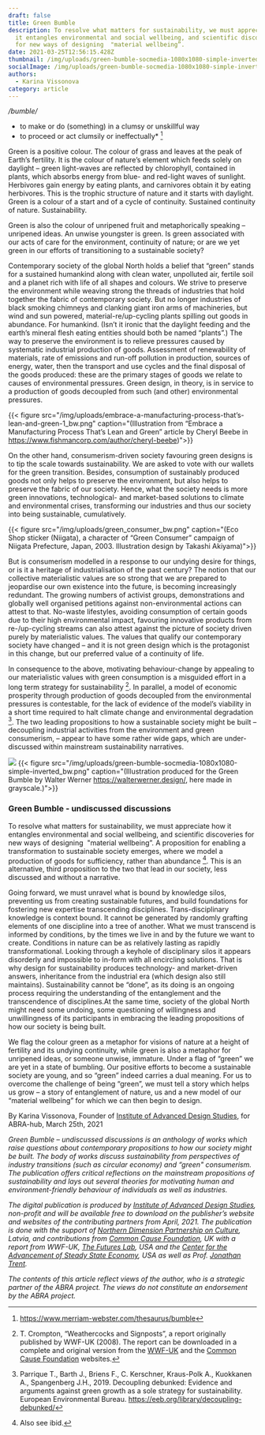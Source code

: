 ```yaml
---
draft: false
title: Green Bumble
description: To resolve what matters for sustainability, we must appreciate how
  it entangles environmental and social wellbeing, and scientific discoveries
  for new ways of designing  "material wellbeing”.
date: 2021-03-25T12:56:15.428Z
thumbnail: /img/uploads/green-bumble-socmedia-1080x1080-simple-inverted_bw.png
socialImage: /img/uploads/green-bumble-socmedia-1080x1080-simple-inverted_bw.png
authors:
  - Karina Vissonova
category: article
---
```

*/bumble/* 

* to make or do (something) in a clumsy or unskillful way
* to proceed or act clumsily or ineffectually* [^1]

Green is a positive colour. The colour of grass and leaves at the peak of Earth’s fertility. It is the colour of nature’s element which feeds solely on daylight – green light-waves are reflected by chlorophyll, contained in plants, which absorbs energy from blue- and red-light waves of sunlight. Herbivores gain energy by eating plants, and carnivores obtain it by eating herbivores. This is the trophic structure of nature and it starts with daylight. Green is a colour of a start and of a cycle of continuity. Sustained continuity of nature. Sustainability.

Green is also the colour of unripened fruit and metaphorically speaking – unripened ideas. An unwise youngster is green. Is green associated with our acts of care for the environment, continuity of nature; or are we yet green in our efforts of transitioning to a sustainable society?

Contemporary society of the global North holds a belief that “green” stands for a sustained humankind along with clean water, unpolluted air, fertile soil and a planet rich with life of all shapes and colours. We strive to preserve the environment while weaving strong the threads of industries that hold together the fabric of contemporary society. But no longer industries of black smoking chimneys and clanking giant iron arms of machineries, but wind and sun powered, material-re/up-cycling plants spilling out goods in abundance. For humankind. (Isn’t it ironic that the daylight feeding and the earth’s mineral flesh eating entities should both be named “plants”.) The way to preserve the environment is to relieve pressures caused by systematic industrial production of goods. Assessment of renewability of materials, rate of emissions and run-off pollution in production, sources of energy, water, then the transport and use cycles and the final disposal of the goods produced: these are the primary stages of goods we relate to causes of environmental pressures. Green design, in theory, is in service to a production of goods decoupled from such (and other) environmental pressures.

{{< figure src="/img/uploads/embrace-a-manufacturing-process-that’s-lean-and-green-1_bw.png" caption="(Illustration from “Embrace a Manufacturing Process That’s Lean and Green” article by Cheryl Beebe in <https://www.fishmancorp.com/author/cheryl-beebe>)">}}

On the other hand, consumerism-driven society favouring green designs is to tip the scale towards sustainability. We are asked to vote with our wallets for the green transition. Besides, consumption of sustainably produced goods not only helps to preserve the environment, but also helps to preserve the fabric of our society. Hence, what the society needs is more green innovations, technological- and market-based solutions to climate and environmental crises, transforming our industries and thus our society into being sustainable, cumulatively.

{{< figure src="/img/uploads/green_consumer_bw.png" caption="(Eco Shop sticker (Niigata), a character of “Green Consumer” campaign of Niigata Prefecture, Japan, 2003. Illustration design by Takashi Akiyama)">}}

But is consumerism modelled in a response to our undying desire for things, or is it a heritage of industrialisation of the past century? The notion that our collective materialistic values are so strong that we are prepared to jeopardise our own existence into the future, is becoming increasingly redundant. The growing numbers of activist groups, demonstrations and globally well organised petitions against non-environmental actions can attest to that. No-waste lifestyles, avoiding consumption of certain goods due to their high environmental impact, favouring innovative products from re-/up-cycling streams can also attest against the picture of society driven purely by materialistic values. The values that qualify our contemporary society have changed – and it is not green design which is the protagonist in this change, but our preferred value of a continuity of life.

In consequence to the above, motivating behaviour-change by appealing to our materialistic values with green consumption is a misguided effort in a long term strategy for sustainability [^2]. In parallel, a model of economic prosperity through production of goods decoupled from the environmental pressures is contestable, for the lack of evidence of the model’s viability in a short time required to halt climate change and environmental degradation [^3]. The two leading propositions to how a sustainable society might be built – decoupling industrial activities from the environment and green consumerism, – appear to have some rather wide gaps, which are under-discussed within mainstream sustainability narratives.

![]("")
{{< figure src="/img/uploads/green-bumble-socmedia-1080x1080-simple-inverted_bw.png" caption="(Illustration produced for the Green Bumble by Walter Werner https://walterwerner.design/, here made in grayscale.)">}}

### Green Bumble - undiscussed discussions

To resolve what matters for sustainability, we must appreciate how it entangles environmental and social wellbeing, and scientific discoveries for new ways of designing  "material wellbeing”. A proposition for enabling a transformation to sustainable society emerges, where we model a production of goods for sufficiency, rather than abundance [^4]. This is an alternative, third proposition to the two that lead in our society, less discussed and without a narrative.

Going forward, we must unravel what is bound by knowledge silos, preventing us from creating sustainable futures, and build foundations for fostering new expertise transcending disciplines. Trans-disciplinary knowledge is context bound. It cannot be generated by randomly grafting elements of one discipline into a tree of another. What we must transcend is informed by conditions, by the times we live in and by the future we want to create. Conditions in nature can be as relatively lasting as rapidly transformational. Looking through a keyhole of disciplinary silos it appears disorderly and impossible to in-form with all encircling solutions. That is why design for sustainability produces technology- and market-driven answers, inheritance from the industrial era (which design also still maintains). Sustainability cannot be “done”, as its doing is an ongoing process requiring the understanding of the entanglement and the transcendence of disciplines.At the same time, society of the global North might need some undoing, some questioning of willingness and unwillingness of its participants in embracing the leading propositions of how our society is being built.

We flag the colour green as a metaphor for visions of nature at a height of fertility and its undying continuity, while green is also a metaphor for unripened ideas, or someone unwise, immature. Under a flag of “green” we are yet in a state of bumbling. Our positive efforts to become a sustainable society are young, and so “green” indeed carries a dual meaning. For us to overcome the challenge of being “green”, we must tell a story which helps us grow – a story of entanglement of nature, us and a new model of our “material wellbeing” for which we can then begin to design.

By Karina Vissonova, Founder of [Institute of Advanced Design Studies](https://ades.design/), for ABRA-hub, March 25th, 2021

*Green Bumble – undiscussed discussions is an anthology of works which raise questions about contemporary propositions to how our society might be built. The body of works discuss sustainability from perspectives of industry transitions (such as circular economy) and “green" consumerism. The publication offers critical reflections on the mainstream propositions of sustainability and lays out several theories for motivating human and environment-friendly behaviour of individuals as well as industries.*

*The digital publication is produced by [Institute of Advanced Design Studies](https://ades.design/), non-profit and will be available free to download on the publisher’s website and websites of the contributing partners from April, 2021. The publication is done with the support of [Northern Dimension Partnership on Culture](https://www.ndpculture.org/), Latvia, and contributions from [Common Cause Foundation](https://valuesandframes.org/), UK with a report from WWF-UK, [The Futures Lab](http://futures-lab.com/home), USA and the [Center for the Advancement of Steady State Economy](https://steadystate.org/), USA as well as Prof. [Jonathan Trent](https://www.ted.com/speakers/jonathan_trent).*

*The contents of this article reflect views of the author, who is a strategic partner of the ABRA project. The views do not constitute an endorsement by the ABRA project.*


[^1]: https://www.merriam-webster.com/thesaurus/bumble

[^2]: T. Crompton, “Weathercocks and Signposts”, a report originally published by WWF-UK (2008). The report can be downloaded in a complete and original version from the [WWF-UK](https://www.wwf.org.uk/) and the [Common Cause Foundation](https://valuesandframes.org/) websites.

[^3]: Parrique T., Barth J., Briens F., C. Kerschner, Kraus-Polk A., Kuokkanen A., Spangenberg J.H., 2019. Decoupling debunked: Evidence and arguments against green growth as a sole strategy for sustainability. European Environmental Bureau. <https://eeb.org/library/decoupling-debunked/>

[^4]: Also see ibid.